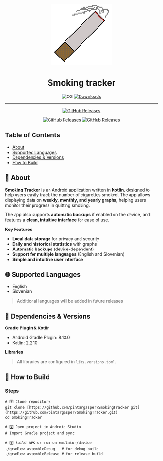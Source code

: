 <div align="center">

<img src="social-preview.png" width="200px" alt="Social Preview">
<br>
<h1>Smoking tracker</h1>

![OS](https://img.shields.io/badge/OS-Android%208%2B-lightgrey)
[![Downloads](https://img.shields.io/github/downloads/pintargasper/smokingtracker/total?style=flat-square)](https://github.com/pintargasper/SmokingTracker/releases)

</div>

---
<div align="center">

[![GitHub Releases](https://custom-icon-badges.herokuapp.com/badge/Website-lightgray?style=for-the-badge&logo=website&logoColor=white)](https://smoking.gasperpintar.com)

[![GitHub Releases](https://custom-icon-badges.herokuapp.com/badge/Download-lightgray?style=for-the-badge&logo=download&logoColor=white)](https://github.com/pintargasper/SmokingTracker/releases/latest)
[![GitHub Releases](https://custom-icon-badges.herokuapp.com/badge/Google%20play-lightgray?style=for-the-badge&logo=download&logoColor=white)](https://play.google.com/store/apps/details?id=com.gasperpintar.smokingtracker)

</div>

## Table of Contents
- [About](#-about)
- [Supported Languages](#-supported-languages)
- [Dependencies & Versions](#-dependencies--versions)
- [How to Build](#-how-to-build)

## 🚀 About

**Smoking Tracker** is an Android application written in **Kotlin**, designed to help users easily track the number of cigarettes smoked. The app allows displaying data on **weekly, monthly, and yearly graphs**, helping users monitor their progress in quitting smoking.

The app also supports **automatic backups** if enabled on the device, and features a **clean, intuitive interface** for ease of use.

**Key Features**
- **Local data storage** for privacy and security
- **Daily and historical statistics** with graphs
- **Automatic backups** (device-dependent)
- **Support for multiple languages** (English and Slovenian)
- **Simple and intuitive user interface**

## 🌐 Supported Languages
- English
- Slovenian

> Additional languages will be added in future releases

## 📝 Dependencies & Versions

**Gradle Plugin & Kotlin**
- Android Gradle Plugin: 8.13.0
- Kotlin: 2.2.10

**Libraries**
> All libraries are configured in `libs.versions.toml`.

## 📝 How to Build

### Steps

```shell
# 1️⃣ Clone repository
git clone [https://github.com/pintargasper/SmokingTracker.git](https://github.com/pintargasper/SmokingTracker.git)
cd SmokingTracker

# 2️⃣ Open project in Android Studio
# Import Gradle project and sync

# 3️⃣ Build APK or run on emulator/device
./gradlew assembleDebug   # for debug build
./gradlew assembleRelease # for release build